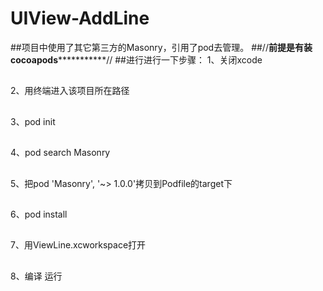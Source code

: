 # UIView-AddLine

##项目中使用了其它第三方的Masonry，引用了pod去管理。
##//************前提是有装cocoapods***********************//
##进行进行一下步骤：
1、关闭xcode

##
2、用终端进入该项目所在路径

##
3、pod init

##
4、pod search Masonry

##
5、把pod 'Masonry', '~> 1.0.0'拷贝到Podfile的target下

##
6、pod install

##
7、用ViewLine.xcworkspace打开

##
8、编译 运行